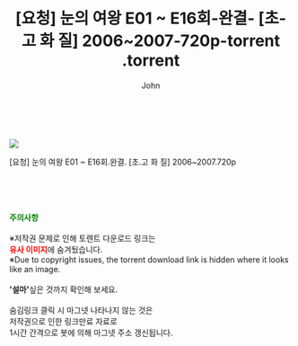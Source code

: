 ﻿---
layout: post
title:  "                   [요청] 눈의 여왕  E01 ~ E16회-완결- [초-고 화 질] 2006~2007-720p-torrent                .torrent"
author: John
categories: [ 드라마 ]
tags: [  ]
image: https://torrentrj57.com/uploadfile/full/68342ff679f2946fca2d04a8779814ccb22152a6.jpg 
description: "                   [요청] 눈의 여왕  E01 ~ E16회-완결- [초-고 화 질] 2006~2007-720p-torrent                 torrent 정보 공유"
toc: true
toc_sticky: true
---

<br>
<p><img src="https://torrentrj57.com/uploadfile/full/68342ff679f2946fca2d04a8779814ccb22152a6.jpg"/></p>
 [요청] 눈의 여왕  E01 ~ E16회.완결. [초.고 화 질] 2006~2007.720p  
    
<br><br><br>
<p data-ke-size="size16"><b><span style="color: green;">주의사항</span></b><br /><br />※저작권 문제로 인해 토렌트 다운로드 링크는<br /><b><span style="color: red;">유사 이미지</span></b>에 숨겨뒀습니다.<br />※Due to copyright issues, the torrent download link is hidden where it looks like an image.<br /><br /><b>'설마'</b>싶은 것까지 확인해 보세요.<br /><br />숨김링크 클릭 시 마그넷 나타나지 않는 것은<br />저작권으로 인한 링크만료 자료로<br />1시간 간격으로 봇에 의해 마그넷 주소 갱신됩니다.</p>
